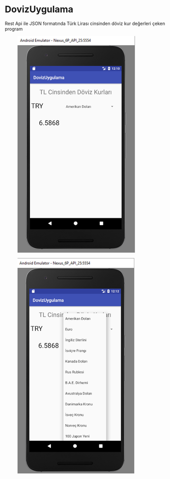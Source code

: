 # DovizUygulama
Rest Api ile JSON formatında Türk Lirası cinsinden döviz kur değerleri çeken program
<figure>
   <img src="/resim/android1.png">
</figure>

<figure>
   <img src="/resim/android2.png">
</figure>

